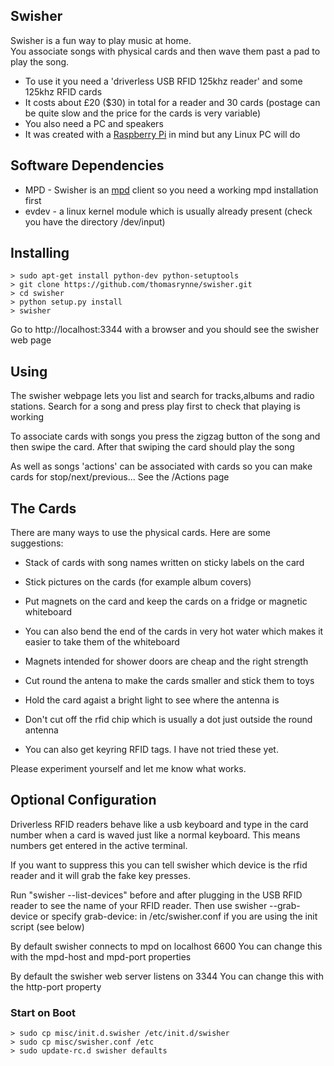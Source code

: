 Swisher
-------
Swisher is a fun way to play music at home.  
You associate songs with physical cards and then wave them past a pad to play the song.

- To use it you need a 'driverless USB RFID 125khz reader' and some 125khz RFID cards
- It costs about £20 ($30) in total for a reader and 30 cards (postage can be quite slow and the price for the cards is very variable) 
- You also need a PC and speakers
- It was created with a [Raspberry Pi](http://www.raspberrypi.org)  in mind but any Linux PC will do

Software Dependencies
---------------------
- MPD - Swisher is an [mpd](http://mpd.wikia.com) client so you need a working mpd installation first
- evdev - a linux kernel module which is usually already present
   (check you have the directory /dev/input)

Installing
----------
    > sudo apt-get install python-dev python-setuptools
    > git clone https://github.com/thomasrynne/swisher.git
    > cd swisher
    > python setup.py install
    > swisher

 Go to http://localhost:3344 with a browser and you should see the swisher web page

Using
-----
 The swisher webpage lets you list and search for tracks,albums and radio stations.
 Search for a song and press play first to check that playing is working
 
 To associate cards with songs you press the zigzag button of the song and then
 swipe the card. After that swiping the card should play the song

 As well as songs 'actions' can be associated with cards so you can make
 cards for stop/next/previous... See the /Actions page

The Cards
---------
 There are many ways to use the physical cards. Here are some suggestions:

- Stack of cards with song names written on sticky labels on the card
- Stick pictures on the cards (for example album covers)
- Put magnets on the card and keep the cards on a fridge or magnetic whiteboard
 - You can also bend the end of the cards in very hot water 
    which makes it easier to take them of the whiteboard
 - Magnets intended for shower doors are cheap and the right strength
- Cut round the antena to make the cards smaller and stick them to toys
 - Hold the card agaist a bright light to see where the antenna is
 - Don't cut off the rfid chip which is usually a dot just outside the
   round antenna

- You can also get keyring RFID tags. I have not tried these yet.

Please experiment yourself and let me know what works.

Optional  Configuration
-----------------------

 Driverless RFID readers behave like a usb keyboard and type
 in the card number when a card is waved just like a normal keyboard.
 This means numbers get entered in the active terminal.

 If you want to suppress this you can tell swisher which
 device is the rfid reader and it will grab the fake
 key presses.

 Run "swisher --list-devices" before and after plugging in the USB RFID reader
 to see the name of your RFID reader. Then use 
  swisher --grab-device or specify grab-device: <name> in /etc/swisher.conf
  if you are using the init script (see below)

 By default swisher connects to mpd on localhost 6600
 You can change this with the mpd-host and mpd-port properties
 
 By default the swisher web server listens on 3344
 You can change this with the http-port property

### Start on Boot

    > sudo cp misc/init.d.swisher /etc/init.d/swisher
    > sudo cp misc/swisher.conf /etc
    > sudo update-rc.d swisher defaults

